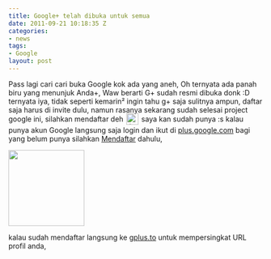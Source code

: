 ```yaml
---
title: Google+ telah dibuka untuk semua
date: 2011-09-21 10:18:35 Z
categories:
- news
tags:
- Google
layout: post
---
```


<p>Pass lagi cari cari buka Google kok ada yang aneh, Oh ternyata ada panah biru yang menunjuk Anda+, Waw berarti G+ sudah resmi dibuka donk :D ternyata iya, tidak seperti kemarin² ingin tahu g+ saja sulitnya ampun, daftar saja harus di invite dulu, namun rasanya sekarang sudah selesai project google ini, silahkan mendaftar deh <img src="https://eggoez.bitbucket.io/wp-content/emojione/png/1f643.png" alt=":)" class="emojione" style="font-size:inherit;height:3ex;width:3.1ex;min-height:20px;min-width:20px;display:inline-block;margin:-.2ex .15em .2ex;line-height:normal;vertical-align:middle"> saya kan sudah punya :s kalau punya akun Google langsung saja login dan ikut di <a title="G+" href="https://plus.google.com" target="_blank">plus.google.com</a> bagi yang belum punya silahkan <a title="Klik untuk Mendaftar" href="https://plus.google.com/?utm_source=googlehp&amp;utm_medium=hpp&amp;utm_campaign=plusyou" target="_blank">Mendaftar</a> dahulu,<br>
<span id="more-762"></span></p>
<div class="mceTemp">
<dl>
<dt><a href="https://eggoez.bitbucket.io/wp-content/uploads/2011/09/Sign-up-Google-plus-finish-project.jpg" class="fancybox image"><img class="size-thumbnail wp-image-764" src="https://eggoez.bitbucket.io/wp-content/uploads/2011/09/Sign-up-Google-plus-finish-project-150x150.jpg" alt="" width="150" height="150"></a></dt>
</dl>
</div>
<p>kalau sudah mendaftar langsung ke <a title="GPlus Shorter" href="http://gplus.to" target="_blank">gplus.to</a> untuk mempersingkat URL profil anda,</p>